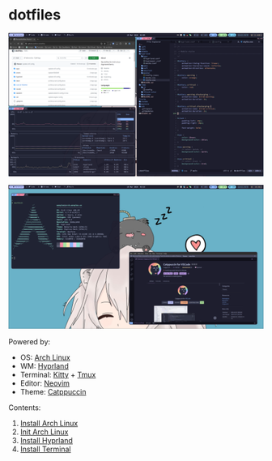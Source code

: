 # dotfiles

![screenshot](assets/screenshot2.png)

![screenshot](assets/screenshot.png)

Powered by:

- OS: [Arch Linux](https://archlinux.org/)
- WM: [Hyprland](https://hyprland.org/)
- Terminal: [Kitty](https://sw.kovidgoyal.net/kitty/) + [Tmux](https://github.com/tmux/tmux)
- Editor: [Neovim](https://neovim.io/)
- Theme: [Catppuccin](https://github.com/catppuccin/catppuccin)

Contents:

1. [Install Arch Linux](archiso.sh)
2. [Init Arch Linux](archinit.sh)
3. [Install Hyprland](hyprland)
4. [Install Terminal](term)

